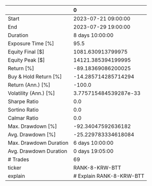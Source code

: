 |                        | 0                        |
|:-----------------------|:-------------------------|
| Start                  | 2023-07-21 09:00:00      |
| End                    | 2023-07-29 19:00:00      |
| Duration               | 8 days 10:00:00          |
| Exposure Time [%]      | 95.5                     |
| Equity Final [$]       | 1081.630913799975        |
| Equity Peak [$]        | 14121.385394199995       |
| Return [%]             | -89.18369086200025       |
| Buy & Hold Return [%]  | -14.285714285714294      |
| Return (Ann.) [%]      | -100.0                   |
| Volatility (Ann.) [%]  | 3.775715484539287e-33    |
| Sharpe Ratio           | 0.0                      |
| Sortino Ratio          | 0.0                      |
| Calmar Ratio           | 0.0                      |
| Max. Drawdown [%]      | -92.34047592636182       |
| Avg. Drawdown [%]      | -25.229783334618084      |
| Max. Drawdown Duration | 6 days 10:00:00          |
| Avg. Drawdown Duration | 0 days 19:05:00          |
| # Trades               | 69                       |
| ticker                 | RANK-8-KRW-BTT           |
| explain                | # Explain RANK-8-KRW-BTT |